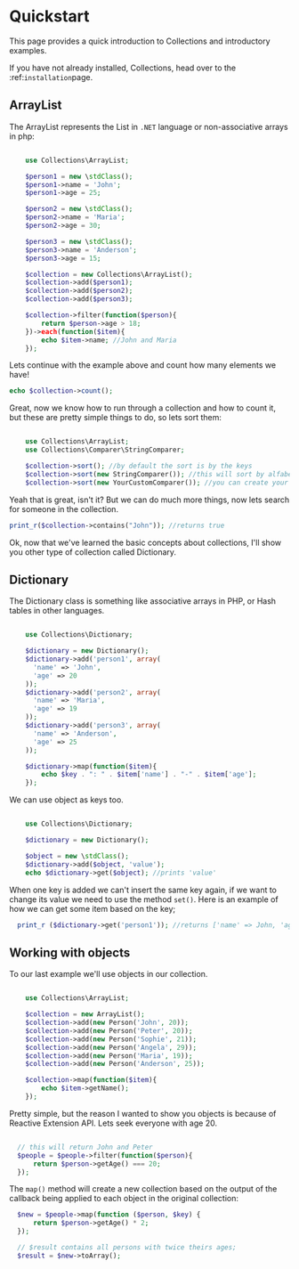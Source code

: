 # Quickstart

This page provides a quick introduction to Collections and introductory examples.

If you have not already installed, Collections, head over to the :ref:`installation`page.

## ArrayList

The ArrayList represents the List in `.NET` language or non-associative arrays in php:

```php

    use Collections\ArrayList;

    $person1 = new \stdClass();
    $person1->name = 'John';
    $person1->age = 25;

    $person2 = new \stdClass();
    $person2->name = 'Maria';
    $person2->age = 30;

    $person3 = new \stdClass();
    $person3->name = 'Anderson';
    $person3->age = 15;

    $collection = new Collections\ArrayList();
    $collection->add($person1);
    $collection->add($person2);
    $collection->add($person3);

    $collection->filter(function($person){
        return $person->age > 18;
    })->each(function($item){
        echo $item->name; //John and Maria
    });
```

Lets continue with the example above and count how many elements we have!

```php
echo $collection->count();
```

Great, now we know how to run through a collection and how to count it, but these are pretty simple things to do,
so lets sort them:

```php

    use Collections\ArrayList;
    use Collections\Comparer\StringComparer;

    $collection->sort(); //by default the sort is by the keys
    $collection->sort(new StringComparer()); //this will sort by alfabetic order
    $collection->sort(new YourCustomComparer()); //you can create your own custom comparer to sort your collection
```

Yeah that is great, isn't it? But we can do much more things, now lets search for someone in the collection.

```php
print_r($collection->contains("John")); //returns true
```

Ok, now that we've learned the basic concepts about collections, I'll show you other type of collection called Dictionary.

## Dictionary

The Dictionary class is something like associative arrays in PHP, or Hash tables in other languages.

```php

    use Collections\Dictionary;

    $dictionary = new Dictionary();
    $dictionary->add('person1', array(
      'name' => 'John',
      'age' => 20
    ));
    $dictionary->add('person2', array(
      'name' => 'Maria',
      'age' => 19
    ));
    $dictionary->add('person3', array(
      'name' => 'Anderson',
      'age' => 25
    ));

    $dictionary->map(function($item){
        echo $key . ": " . $item['name'] . "-" . $item['age'];
    });
```

We can use object as keys too.

```php

    use Collections\Dictionary;

    $dictionary = new Dictionary();

    $object = new \stdClass();
    $dictionary->add($object, 'value');
    echo $dictionary->get($object); //prints 'value'
```

When one key is added we can't insert the same key again, if we want to change its value we need to use the method `set()`. Here is an example of how we can get some item based on the key;

```php
  print_r ($dictionary->get('person1')); //returns ['name' => John, 'age' => 20]
```

## Working with objects

To our last example we'll use objects in our collection.

```php

    use Collections\ArrayList;

    $collection = new ArrayList();
    $collection->add(new Person('John', 20));
    $collection->add(new Person('Peter', 20));
    $collection->add(new Person('Sophie', 21));
    $collection->add(new Person('Angela', 29));
    $collection->add(new Person('Maria', 19));
    $collection->add(new Person('Anderson', 25));

    $collection->map(function($item){
        echo $item->getName();
    });
```

Pretty simple, but the reason I wanted to show you objects is because of Reactive Extension API. Lets seek everyone with age 20.

```php

  // this will return John and Peter
  $people = $people->filter(function($person){
      return $person->getAge() === 20;
  });
```

The `map()` method will create a new collection based on the output of the callback being applied to each object in the original collection:

```php
  $new = $people->map(function ($person, $key) {
      return $person->getAge() * 2;
  });

  // $result contains all persons with twice theirs ages;
  $result = $new->toArray();
```